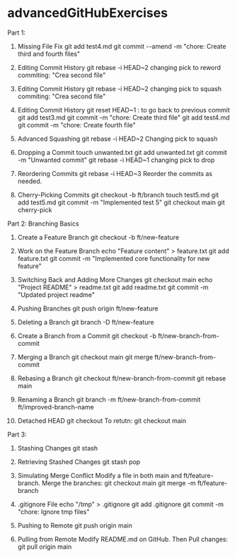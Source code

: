# advancedGitHubExercises

Part 1:

1. Missing File Fix
    git add test4.md
    git commit --amend -m "chore: Create third and fourth files"


2. Editing Commit History
    git rebase -i HEAD~2
    changing pick to reword
    commiting: "Crea second file"

3. Editing Commit History
    git rebase -i HEAD~2
    changing pick to squash
    commiting: "Crea second file"

4. Editing Commit History
    git reset HEAD~1 : to go back to previous commit
    git add test3.md
    git commit -m "chore: Create third file"
    git add test4.md
    git commit -m "chore: Create fourth file"

5. Advanced Squashing
    git rebase -i HEAD~2
    Changing pick to squash

6. Dropping a Commit
    touch unwanted.txt
    git add unwanted.txt
    git commit -m "Unwanted commit"
    git rebase -i HEAD~1
    changing pick to drop

7. Reordering Commits
    git rebase -i HEAD~3
    Reorder the commits as needed.

8. Cherry-Picking Commits
    git checkout -b ft/branch
    touch test5.md
    git add test5.md
    git commit -m "Implemented test 5"
    git checkout main
    git cherry-pick <commit-hash>

Part 2: Branching Basics
1. Create a Feature Branch
    git checkout -b ft/new-feature
    
2. Work on the Feature Branch
    echo "Feature content" > feature.txt
    git add feature.txt
    git commit -m "Implemented core functionality for new feature"

3. Switching Back and Adding More Changes
    git checkout main
    echo "Project README" > readme.txt
    git add readme.txt
    git commit -m "Updated project readme"

4. Pushing Branches
    git push origin ft/new-feature

5. Deleting a Branch
    git branch -D ft/new-feature

6. Create a Branch from a Commit
    git checkout -b ft/new-branch-from-commit <commit-hash>

7. Merging a Branch
    git checkout main
    git merge ft/new-branch-from-commit

8. Rebasing a Branch
    git checkout ft/new-branch-from-commit
    git rebase main

9. Renaming a Branch
    git branch -m ft/new-branch-from-commit ft/improved-branch-name

10. Detached HEAD
    git checkout <commit-hash>
    To retutn: git checkout main


Part 3:

1. Stashing Changes
    git stash

2. Retrieving Stashed Changes
    git stash pop

3. Simulating Merge Conflict
    Modify a file in both main and ft/feature-branch.
    Merge the branches:
    git checkout main
    git merge -m ft/feature-branch

5. .gitignore File
    echo "/tmp" > .gitignore
    git add .gitignore
    git commit -m "chore: Ignore tmp files"
   
9. Pushing to Remote
    git push origin main
   
11. Pulling from Remote
    Modify README.md on GitHub.
    Then Pull changes:
        git pull origin main
